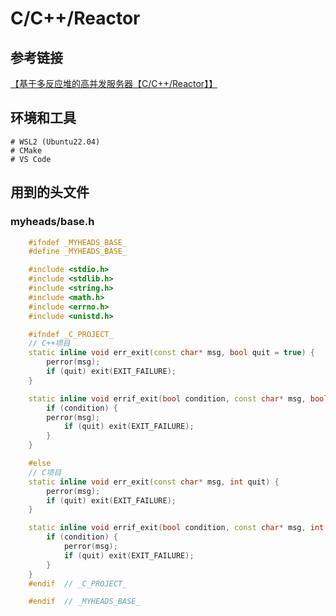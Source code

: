 # C/C++/Reactor
## 参考链接

[【基于多反应堆的高并发服务器【C/C++/Reactor】】](https://www.bilibili.com/video/BV1XB4y1B7P9/?share_source=copy_web&vd_source=d82b4d9c97f08207c1489029425f087f)

## 环境和工具
    # WSL2 (Ubuntu22.04)
    # CMake
    # VS Code

## 用到的头文件

### myheads/base.h
```c++
    #ifndef _MYHEADS_BASE_
    #define _MYHEADS_BASE_

    #include <stdio.h>
    #include <stdlib.h>
    #include <string.h>
    #include <math.h>
    #include <errno.h>
    #include <unistd.h>

    #ifndef _C_PROJECT_
    // C++项目
    static inline void err_exit(const char* msg, bool quit = true) {
        perror(msg);
        if (quit) exit(EXIT_FAILURE);
    }

    static inline void errif_exit(bool condition, const char* msg, bool quit = true) {
        if (condition) {
        perror(msg);
            if (quit) exit(EXIT_FAILURE);
        }
    }

    #else
    // C项目
    static inline void err_exit(const char* msg, int quit) {
        perror(msg);
        if (quit) exit(EXIT_FAILURE);
    }

    static inline void errif_exit(bool condition, const char* msg, int quit) {
        if (condition) {
            perror(msg);
            if (quit) exit(EXIT_FAILURE);
        }
    }
    #endif  // _C_PROJECT_

    #endif  // _MYHEADS_BASE_

```